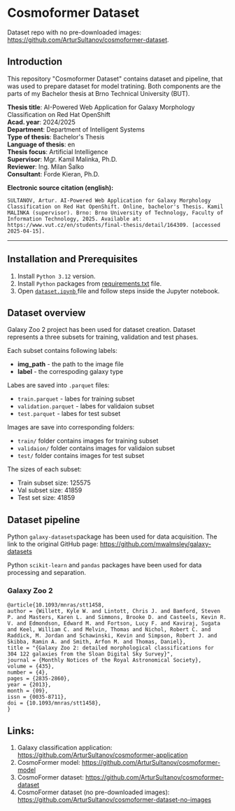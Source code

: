 # Cosmoformer Dataset

Dataset repo with no pre-downloaded images: https://github.com/ArturSultanov/cosmoformer-dataset.

## Introduction

This repository "Cosmoformer Dataset" contains dataset and pipeline, that was used to prepare dataset for model tratining. Both components are the parts of my Bachelor thesis at Brno Technical University (BUT).

**Thesis title**: AI-Powered Web Application for Galaxy Morphology Classification on Red Hat OpenShift  
**Acad. year**: 2024/2025  
**Department**: Department of Intelligent Systems  
**Type of thesis**: Bachelor's Thesis  
**Language of thesis**: en  
**Thesis focus**: Artificial Intelligence  
**Supervisor**: Mgr. Kamil Malinka, Ph.D.  
**Reviewer**: Ing. Milan Šalko  
**Consultant**: Forde Kieran, Ph.D.  

**Electronic source citation (english):**

    SULTANOV, Artur. AI-Powered Web Application for Galaxy Morphology Classification on Red Hat OpenShift. Online, bachelor's Thesis. Kamil MALINKA (supervisor). Brno: Brno University of Technology, Faculty of Information Technology, 2025. Available at: https://www.vut.cz/en/students/final-thesis/detail/164309. [accessed 2025-04-15].

---

## Installation and Prerequisites

1. Install `Python 3.12` version.
2. Install `Python` packages from <a href="requirements.txt">requirements.txt</a> file.
3. Open <a href="dataset.ipynb"> `dataset.ipynb` </a> file and follow steps inside the Jupyter notebook.

## Dataset overview

Galaxy Zoo 2 project has been used for dataset creation. Dataset represents a three subsets for training, validation and test phases.

Each subset contains following labels:
 - **img_path** - the path to the image file
 - **label** - the correspoding galaxy type

Labes are saved into `.parquet` files:
 - `train.parquet` - labes for training subset
 - `validation.parquet` - labes for validaion subset 
 - `test.parquet` - labes for test subset
 
Images are save into corresponding folders:
 - `train/` folder contains images for training subset
 - `validaion/` folder contains images for validaion subset
 - `test/` folder contains images for test subset

The sizes of each subset:  
 - Train subset size: 125575  
 - Val subset size:   41859  
 - Test set size:   41859  

## Dataset pipeline

Python `galaxy-datasets`package has been used for data acquisition. The link to the original GitHub page: https://github.com/mwalmsley/galaxy-datasets

Python `scikit-learn` and `pandas` packages have been used for data processing and separation.

### Galaxy Zoo 2

    @article{10.1093/mnras/stt1458,
    author = {Willett, Kyle W. and Lintott, Chris J. and Bamford, Steven P. and Masters, Karen L. and Simmons, Brooke D. and Casteels, Kevin R. V. and Edmondson, Edward M. and Fortson, Lucy F. and Kaviraj, Sugata and Keel, William C. and Melvin, Thomas and Nichol, Robert C. and Raddick, M. Jordan and Schawinski, Kevin and Simpson, Robert J. and Skibba, Ramin A. and Smith, Arfon M. and Thomas, Daniel},
    title = "{Galaxy Zoo 2: detailed morphological classifications for 304 122 galaxies from the Sloan Digital Sky Survey}",
    journal = {Monthly Notices of the Royal Astronomical Society},
    volume = {435},
    number = {4},
    pages = {2835-2860},
    year = {2013},
    month = {09},
    issn = {0035-8711},
    doi = {10.1093/mnras/stt1458},
    }

## Links:
1. Galaxy classification application: https://github.com/ArturSultanov/cosmoformer-application
2. CosmoFormer model: https://github.com/ArturSultanov/cosmoformer-model
3. CosmoFormer dataset: https://github.com/ArturSultanov/cosmoformer-dataset
4. CosmoFormer dataset (no pre-downloaded images): https://github.com/ArturSultanov/cosmoformer-dataset-no-images